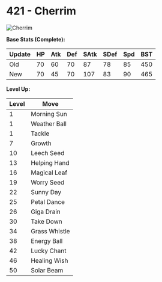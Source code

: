 # 421 - Cherrim
![][421]

**Base Stats (Complete):**

Update | HP | Atk | Def | SAtk | SDef | Spd | BST
---    | ---| --- | --- | ---  | ---  | --- | ---
Old    | 70 |  60 |  70 |  87  |  78  |  85  |  450
New    | 70 |  45 |  70 |  107  |  83  |  90  |  465

**Level Up:**

Level | Move
---   | ---
  1   | Morning Sun
  1   | Weather Ball
  1   | Tackle
  7   | Growth
 10   | Leech Seed
 13   | Helping Hand
 16   | Magical Leaf
 19   | Worry Seed
 22   | Sunny Day
 25   | Petal Dance
 26   | Giga Drain
 30   | Take Down
 34   | Grass Whistle
 38   | Energy Ball
 42   | Lucky Chant
 46   | Healing Wish
 50   | Solar Beam



[421]: https://raw.githubusercontent.com/PokeAPI/sprites/master/sprites/pokemon/421.png "Cherrim"
